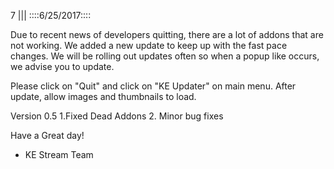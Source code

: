 7
||| 
::::6/25/2017::::

Due to recent news of developers quitting, there are a lot of addons that are not working. We added a new update to keep up with the fast pace changes. We will be rolling out updates often so when a popup like occurs, we advise you to update.

Please click on "Quit" and click on  "KE Updater" on main menu. After update, allow images and thumbnails to load.

Version 0.5
  1.Fixed Dead Addons
  2. Minor bug fixes 

Have a Great day!

- KE Stream Team
